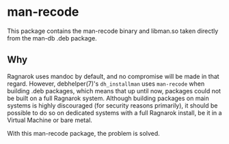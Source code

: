 # man-recode

This package contains the man-recode binary and libman.so taken directly
from the man-db .deb package.

## Why

Ragnarok uses mandoc by default, and no compromise will be made in that
regard. However, debhelper(7)'s `dh_installman` uses `man-recode` when
building .deb packages, which means that up until now, packages could
not be built on a full Ragnarok system. Although building packages on
main systems is highly discouraged (for security reasons primarily), it
should be possible to do so on dedicated systems with a full Ragnarok
install, be it in a Virtual Machine or bare metal.

With this man-recode package, the problem is solved.

